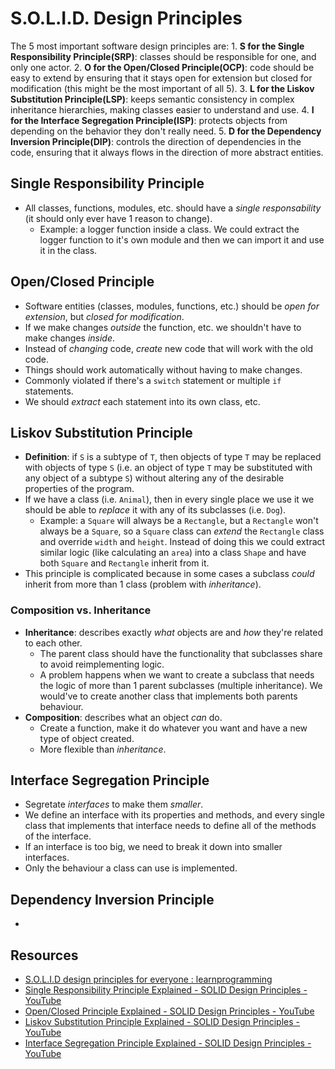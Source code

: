 # S.O.L.I.D. Design Principles

The 5 most important software design principles are:
    1. **S for the Single Responsibility Principle(SRP)**: classes should be responsible for one, and only one actor.
    2. **O for the Open/Closed Principle(OCP)**: code should be easy to extend by ensuring that it stays open for extension but closed for modification (this might be the most important of all 5).
    3. **L for the Liskov Substitution Principle(LSP)**: keeps semantic consistency in complex inheritance hierarchies, making classes easier to understand and use.
    4. **I for the Interface Segregation Principle(ISP)**: protects objects from depending on the behavior they don't really need.
    5. **D for the Dependency Inversion Principle(DIP)**: controls the direction of dependencies in the code, ensuring that it always flows in the direction of more abstract entities.

## Single Responsibility Principle

* All classes, functions, modules, etc. should have a *single responsability* (it should only ever have 1 reason to change).
  * Example: a logger function inside a class. We could extract the logger function to it's own module and then we can import it and use it in the class.

## Open/Closed Principle

* Software entities (classes, modules, functions, etc.) should be *open for extension*, but *closed for modification*.
* If we make changes *outside* the function, etc. we shouldn't have to make changes *inside*.
* Instead of *changing* code, *create* new code that will work with the old code.
* Things should work automatically without having to make changes.
* Commonly violated if there's a `switch` statement or multiple `if` statements.
* We should *extract* each statement into its own class, etc.

## Liskov Substitution Principle

* **Definition**: if `S` is a subtype of `T`, then objects of type `T` may be replaced with objects of type `S` (i.e. an object of type `T` may be substituted with any object of a subtype `S`) without altering any of the desirable properties of the program.
* If we have a class (i.e. `Animal`), then in every single place we use it we should be able to *replace* it with any of its subclasses (i.e. `Dog`).
  * Example: a `Square` will always be a `Rectangle`, but a `Rectangle` won't always be a `Square`, so a `Square` class can *extend* the `Rectangle` class and override `width` and `height`. Instead of doing this we could extract similar logic (like calculating an `area`) into a class `Shape` and have both `Square` and `Rectangle` inherit from it.
* This principle is complicated because in some cases a subclass *could* inherit from more than 1 class (problem with *inheritance*).

### Composition vs. Inheritance

* **Inheritance**: describes exactly *what* objects are and *how* they're related to each other.
  * The parent class should have the functionality that subclasses share to avoid reimplementing logic.
  * A problem happens when we want to create a subclass that needs the logic of more than 1 parent subclasses (multiple inheritance). We would've to create another class that implements both parents behaviour.
* **Composition**: describes what an object *can* do.
  * Create a function, make it do whatever you want and have a new type of object created.
  * More flexible than *inheritance*.

## Interface Segregation Principle

* Segretate *interfaces* to make them *smaller*.
* We define an interface with its properties and methods, and every single class that implements that interface needs to define all of the methods of the interface.
* If an interface is too big, we need to break it down into smaller interfaces.
* Only the behaviour a class can use is implemented.

## Dependency Inversion Principle

*

## Resources

* [S.O.L.I.D design principles for everyone : learnprogramming](https://old.reddit.com/r/learnprogramming/comments/cr3m01/solid_design_principles_for_everyone/)
* [Single Responsibility Principle Explained - SOLID Design Principles - YouTube](https://www.youtube.com/watch?v=UQqY3_6Epbg)
* [Open/Closed Principle Explained - SOLID Design Principles - YouTube](https://www.youtube.com/watch?v=-ptMtJAdj40)
* [Liskov Substitution Principle Explained - SOLID Design Principles - YouTube](https://www.youtube.com/watch?v=dJQMqNOC4Pc)
* [Interface Segregation Principle Explained - SOLID Design Principles - YouTube](https://www.youtube.com/watch?v=JVWZR23B_iE)
